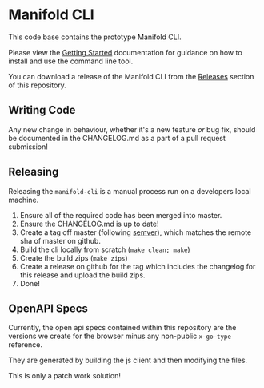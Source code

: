 # Manifold CLI

This code base contains the prototype Manifold CLI.

Please view the [Getting Started](./GETTING_STARTED.md) documentation for
guidance on how to install and use the command line tool.

You can download a release of the Manifold CLI from the
[Releases](https://github.com/manifoldco/manifold-cli/releases) section of this
repository.

## Writing Code

Any new change in behaviour, whether it's a new feature *or* bug fix, should be
documented in the CHANGELOG.md as a part of a pull request submission!

## Releasing

Releasing the `manifold-cli` is a manual process run on a developers local machine.

1. Ensure all of the required code has been merged into master.
2. Ensure the CHANGELOG.md is up to date!
3. Create a tag off master (following [semver](http://semver.org/)), which
   matches the remote sha of master on github.
4. Build the cli locally from scratch (`make clean; make`)
5. Create the build zips (`make zips`)
6. Create a release on github for the tag which includes the changelog for this
   release and upload the build zips.
7. Done!

## OpenAPI Specs

Currently, the open api specs contained within this repository are the versions
we create for the browser minus any non-public `x-go-type` reference.

They are generated by building the js client and then modifying the files.

This is only a patch work solution!
